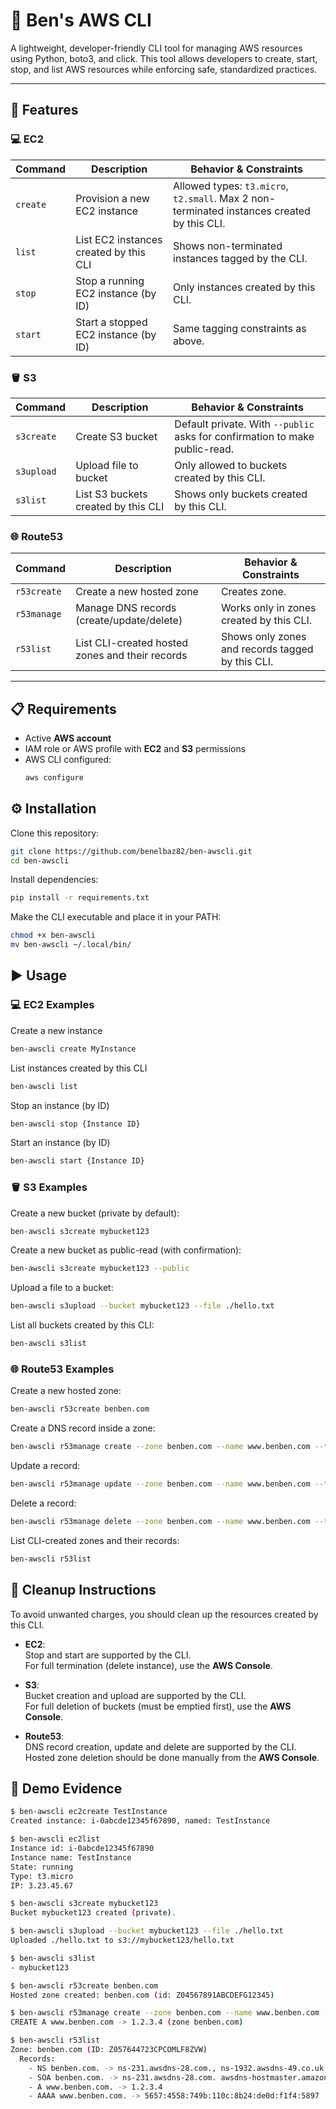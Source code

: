 # 🐧 Ben's AWS CLI

A lightweight, developer-friendly CLI tool for managing AWS resources using Python, boto3, and click.
This tool allows developers to create, start, stop, and list AWS resources while enforcing safe, standardized practices.

---

## 🚀 Features

### 💻 EC2

| Command     | Description                            | Behavior & Constraints                                                                 |
|-------------|----------------------------------------|----------------------------------------------------------------------------------------|
| `create`    | Provision a new EC2 instance           | Allowed types: `t3.micro`, `t2.small`. Max 2 non-terminated instances created by this CLI. |
| `list`      | List EC2 instances created by this CLI | Shows non-terminated instances tagged by the CLI.                                      |
| `stop`      | Stop a running EC2 instance (by ID)    | Only instances created by this CLI.                                        |
| `start`     | Start a stopped EC2 instance (by ID)   | Same tagging constraints as above.                                                     |

### 🪣 S3
| Command       | Description                              | Behavior & Constraints                                                      |
|---------------|------------------------------------------|-----------------------------------------------------------------------------|
| `s3create`    | Create S3 bucket                         | Default private. With `--public` asks for confirmation to make public-read. |
| `s3upload`    | Upload file to bucket                    | Only allowed to buckets created by this CLI.                                |
| `s3list`      | List S3 buckets created by this CLI       | Shows only buckets created by this CLI.                         |

### 🌐 Route53
| Command       | Description                                  | Behavior & Constraints                                        |
|---------------|----------------------------------------------|---------------------------------------------------------------|
| `r53create`   | Create a new hosted zone                     | Creates zone.                 |
| `r53manage`   | Manage DNS records (create/update/delete)    | Works only in zones created by this CLI.                      |
| `r53list`     | List CLI-created hosted zones and their records | Shows only zones and records tagged by this CLI.             |
---

## 📋 Requirements

- Active **AWS account**
- IAM role or AWS profile with **EC2** and **S3** permissions
- AWS CLI configured:
  ```bash
  aws configure
  ```
## ⚙️ Installation

Clone this repository:
```bash
git clone https://github.com/benelbaz82/ben-awscli.git
cd ben-awscli
```
Install dependencies:
```bash
pip install -r requirements.txt
```
Make the CLI executable and place it in your PATH:

```bash
chmod +x ben-awscli
mv ben-awscli ~/.local/bin/
```
## ▶️ Usage

### 💻 EC2 Examples

Create a new instance

```bash
ben-awscli create MyInstance
```
List instances created by this CLI

```bash
ben-awscli list
```
Stop an instance (by ID)

```bash
ben-awscli stop {Instance ID}
```
Start an instance (by ID)

```bash
ben-awscli start {Instance ID}
```

### 🪣 S3 Examples

Create a new bucket (private by default):

```bash
ben-awscli s3create mybucket123
```

Create a new bucket as public-read (with confirmation):

```bash
ben-awscli s3create mybucket123 --public
```

Upload a file to a bucket:

```bash
ben-awscli s3upload --bucket mybucket123 --file ./hello.txt
```

List all buckets created by this CLI:

```bash
ben-awscli s3list
```

### 🌐 Route53 Examples

Create a new hosted zone:

```bash
ben-awscli r53create benben.com
```

Create a DNS record inside a zone:
```bash
ben-awscli r53manage create --zone benben.com --name www.benben.com --type A --value 1.2.3.4
```

Update a record:
```bash
ben-awscli r53manage update --zone benben.com --name www.benben.com --type A --value 5.6.7.8
```

Delete a record:
```bash
ben-awscli r53manage delete --zone benben.com --name www.benben.com --type A --value 5.6.7.8
```

List CLI-created zones and their records:
```bash
ben-awscli r53list
```

## 🧹 Cleanup Instructions

To avoid unwanted charges, you should clean up the resources created by this CLI.

-  **EC2**:  
  Stop and start are supported by the CLI.  
  For full termination (delete instance), use the **AWS Console**.

- **S3**:  
  Bucket creation and upload are supported by the CLI.  
  For full deletion of buckets (must be emptied first), use the **AWS Console**.

- **Route53**:  
  DNS record creation, update and delete are supported by the CLI.  
  Hosted zone deletion should be done manually from the **AWS Console**.

## 📸 Demo Evidence

```bash
$ ben-awscli ec2create TestInstance
Created instance: i-0abcde12345f67890, named: TestInstance

$ ben-awscli ec2list
Instance id: i-0abcde12345f67890
Instance name: TestInstance
State: running
Type: t3.micro
IP: 3.23.45.67

$ ben-awscli s3create mybucket123
Bucket mybucket123 created (private).

$ ben-awscli s3upload --bucket mybucket123 --file ./hello.txt
Uploaded ./hello.txt to s3://mybucket123/hello.txt

$ ben-awscli s3list
- mybucket123

$ ben-awscli r53create benben.com
Hosted zone created: benben.com (id: Z04567891ABCDEFG12345)

$ ben-awscli r53manage create --zone benben.com --name www.benben.com --type A --value 1.2.3.4
CREATE A www.benben.com -> 1.2.3.4 (zone benben.com)

$ ben-awscli r53list
Zone: benben.com (ID: Z057644723CPCOMLF8ZVW)
  Records:
    - NS benben.com. -> ns-231.awsdns-28.com., ns-1932.awsdns-49.co.uk., ns-1425.awsdns-50.org., ns-829.awsdns-39.net.
    - SOA benben.com. -> ns-231.awsdns-28.com. awsdns-hostmaster.amazon.com. 1 7200 900 1209600 86400
    - A www.benben.com. -> 1.2.3.4
    - AAAA www.benben.com. -> 5657:4558:749b:110c:8b24:de0d:f1f4:5897

```

